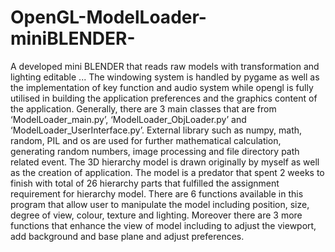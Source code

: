 # OpenGL-ModelLoader-miniBLENDER-
A developed mini BLENDER that reads raw models with transformation and lighting editable ...
The windowing system is handled by pygame as well as the implementation of key function and audio system while opengl is fully utilised in building the application preferences and the graphics content of the application. Generally, there are 3 main classes that are from ‘ModelLoader_main.py’, ‘ModelLoader_ObjLoader.py’ and ‘ModelLoader_UserInterface.py’. External library such as numpy, math, random, PIL and os are used for further mathematical calculation, generating random numbers, image processing and file directory path related event. The 3D hierarchy model is drawn originally by myself as well as the creation of application. The model is a predator that spent 2 weeks to finish with total of 26 hierarchy parts that fulfilled the assignment requirement for hierarchy model. There are 6 functions available in this program that allow user to manipulate the model including position, size, degree of view, colour, texture and lighting. Moreover there are 3 more functions that enhance the view of model including to adjust the viewport, add background and base plane and adjust preferences.
